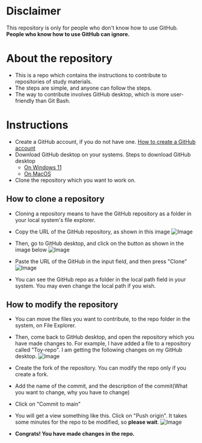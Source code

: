 # Disclaimer
This repository is only for people who don't know how to use GitHub. __People who know how to use GitHub can ignore.__
# About the repository
- This is a repo which contains the instructions to contribute to repositories of study materials.
- The steps are simple, and anyone can follow the steps.
- The way to contribute involves GitHub desktop, which is more user-friendly than Git Bash.

# Instructions
- Create a GitHub account, if you do not have one.  [How to create a GitHub account](https://youtu.be/Gn3w1UvTx0A?si=ufZAMVcmLtVyqnd9)
- Download GitHub desktop on your systems. Steps to download GitHub desktop
     - [On Windows 11](https://youtu.be/G4SIIp14Xx4?si=W-yz8R0MxgRiEw7F)
     - [On MacOS](https://youtu.be/C0n6O4d0ccw?si=SfwpZvLthEhLdXuy)
- Clone the repository which you want to work on.
## How to clone a repository
- Cloning a repository means to have the GitHub repository as a folder in your local system's file explorer.
- Copy the URL of the GitHub repository, as shown in this image
![Image](https://github.com/user-attachments/assets/0d68d335-d052-4f1d-8bb4-54b66722fec0)

- Then, go to GitHub desktop, and click on the button as shown in the image below
![Image](https://github.com/user-attachments/assets/c9937a9e-b55b-4b80-b4d4-1764c44f0ae4)

- Paste the URL of the GitHub in the input field, and then press "Clone"
![Image](https://github.com/user-attachments/assets/ef77d69e-61d2-4541-8f51-d11d1e5c3106)

- You can see the GitHub repo as a folder in the local path field in your system. You may even change the local path if you wish.
## How to modify the repository
- You can move the files you want to contribute, to the repo folder in the system, on File Explorer.
- Then, come back to GitHub desktop, and open the repository which you have made changes to. For example, I have added a file to a repository called "Toy-repo". I am getting the following changes on my GitHub desktop.
![Image](https://github.com/user-attachments/assets/8ce76614-c208-4a79-b471-5f3723557f44)

- Create the fork of the repository. You can modify the repo only if you create a fork.
- Add the name of the commit, and the description of the commit(What you want to change, why you have to change)
- Click on "Commit to main"
- You will get a view something like this. Click on "Push origin". It takes some minutes for the repo to be modified, so __please wait__.
![Image](https://github.com/user-attachments/assets/f9a900d1-0ed0-49dd-b0e3-e7414591e5b0)

- __Congrats! You have made changes in the repo.__

